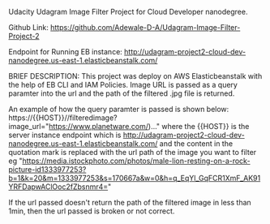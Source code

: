 Udacity Udagram Image Filter Project for Cloud Developer nanodegree.

Github Link:
https://github.com/Adewale-D-A/Udagram-Image-Filter-Project-2

Endpoint for Running EB instance: 
http://udagram-project2-cloud-dev-nanodegree.us-east-1.elasticbeanstalk.com/

BRIEF DESCRIPTION:
This project was deploy on AWS Elasticbeanstalk with the help of EB CLI and IAM Policies. 
Image URL is passed as a query paramter into the url and the path of the filtered .jpg file is returned.

An example of how the query paramter is passed is shown below:
https://{{HOST}}//filteredimage?image_url="https://www.planetware.com/)..."
where the {{HOST}} is the server instance endpoint which is http://udagram-project2-cloud-dev-nanodegree.us-east-1.elasticbeanstalk.com/ and the content in the quotation mark is replaced with the url path of the image you want to filter eg "https://media.istockphoto.com/photos/male-lion-resting-on-a-rock-picture-id1333977253?b=1&k=20&m=1333977253&s=170667a&w=0&h=q_EqYl_GqFCR1XmF_AK91YRFDapwAClOoc2fZbsnmr4="

If the url passed doesn't return the path of the filtered image in less than 1min, then the url passed is broken or not correct.
